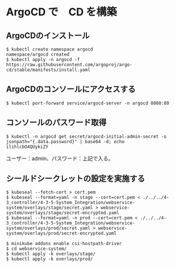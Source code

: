 # ArgoCD で　CD を構築

## ArgoCDのインストール
```
$ kubectl create namespace argocd
namespace/argocd created
$ kubectl apply -n argocd -f https://raw.githubusercontent.com/argoproj/argo-cd/stable/manifests/install.yaml
```
## ArgoCDのコンソールにアクセスする
```
$ kubectl port-forward service/argocd-server -n argocd 8080:80
```

## コンソールのパスワード取得
```
$ kubectl -n argocd get secret/argocd-initial-admin-secret -o jsonpath="{.data.password}" | base64 -d; echo
ilihlcbO4QUykiZY
```
ユーザー：admin、パスワード：上記で入る。

## シールドシークレットの設定を実施する

```
$ kubeseal --fetch-cert > cert.pem
$ kubeseal --format=yaml -n stage --cert=cert.pem < ./../../4-3_controller/4-3-5-System_Integration/webservice-system/overlays/stage/secret.yaml > webservice-system/overlays/stage/secret-encrypted.yaml 
$ kubeseal --format=yaml -n prod --cert=cert.pem < ./../../4-3_controller/4-3-5-System_Integration/webservice-system/overlays/prod/secret.yaml > webservice-system/overlays/prod/secret-encrypted.yaml 
```


```
$ minikube addons enable csi-hostpath-driver
$ cd webservice-system/
$ kubectl apply -k overlays/stage/
$ kubectl apply -k overlays/prod/
```

##

